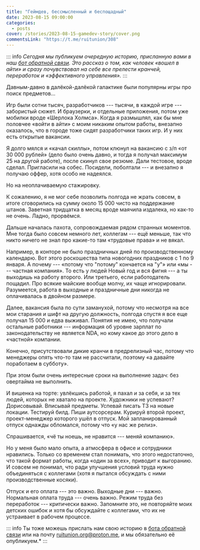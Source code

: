 ```yaml
---
title: "Геймдев, бессмысленный и беспощадный"
date: 2023-08-15 09:00:00
categories:
  - posts
cover: /stories/2023-08-15-gamedev-story/cover.png
commentsLink: "https://t.me/ruitunion/308"
---
```


::: info
_Сегодня мы публикуем очередную историю, присланную вами в наш
[бот обратной связи](https://t.me/itunion_feedback_bot). Это рассказ о том, как
человек «вошел в айти» и сразу почувствовал на себе все прелести кранчей,
переработок и «эффективного управления»._
:::

Давным-давно в далёкой-далёкой галактике были популярны игры про поиск
предметов...

Игр были сотни тысяч, разработчиков --- тысячи, в каждой игре --- забористый
сюжет. И браузерки, и отдельные приложения, потом уже мобилки вроде «Шерлока
Холмса». Когда я размышлял, как бы мне половчее «войти в айти» с моим никаким
опытом работы, внезапно оказалось, что в городе тоже сидят разработчики таких
игр. И у них есть открытые вакансии.

Я долго мялся и «качал скиллы», потом клюнул на вакансию с з/п «от 30 000
рублей» (дело было очень давно, и тогда я получал максимум 25 на другой работе),
после скинул свое резюме. Дали тестовое, вроде сделал. Пригласили на собес.
Посидели, поболтали --- и внезапно я получаю оффер, хотя особо не надеялся.

Но на неоплачиваемую стажировку.

К сожалению, я не мог себе позволить полгода не жрать совсем, в итоге
сговорились на сумму около 15 000 чисто на поддержание штанов. Заветная
тридцатка в месяц вроде маячила издалека, но как-то не очень. Ладно, прорвёмся.

Дальше началась пахота, сопровождаемая рядом странных моментов. Мне тогда было
совсем немного лет, коллегам --- ещё меньше, так что никто ничего не знал про
какие-то там «трудовые права» и не вякал.

Например, в конторе не было праздничных дней по производственному календарю. Вот
этого роскошества типа новогодних праздников с 1 по 9 января. А почему ---
«потому что "потому" кончается на "у"» или «мы --- частная компания». То есть у
людей Новый год и вся фигня --- а ты выходишь на работу второго. Или третьего,
если работодатель пощадил. Про всякие майские вообще молчу, их чаще
игнорировали. Разумеется, работа в выходные и праздничные дни никогда не
оплачивалась в двойном размере.

Далее, вакансия была по сути заманухой, потому что несмотря на все мои старания
и шифт на другую должность, полгода спустя я все еще получал 15 000 и едва
выживал. Понятия не имею, что получали остальные работники --- информация об
уровне зарплат по законодательству не является NDA, но кому какое до этого дело
в «частной» компании.

Конечно, присутствовали дикие кранчи в предрелизный час, потому что менеджеры
опять что-то там не рассчитали, поэтому «а давайте поработаем в субботу».

При этом были очень интересные сроки на выполнение задач: без овертайма не
выполнить.

И вишенка на торте: увлёкшись работой, я пахал и за себя, и за тех людей,
которых не хватало на проекте. Художники не успевают? Дорисовывай. Вписывай
предметы. Успевай писать ТЗ на новые локации. Тестируй билд. Пиши аутсорсерам.
Курируй второй проект, проект-менеджер которого ушёл в отпуск. Мой
запланированный отпуск однажды обломался, потому что «у нас же релиз».

Спрашивается, «чё ты ноешь, не нравится --- меняй компанию».

Но у меня было мало опыта, а атмосфера в офисе и сотрудники нравились. Только со
временем стал понимать, что этого недостаточно, что такой формат работы, когда
«один за всех», приводит к выгоранию. И совсем не понимал, что ради улучшения
условий труда нужно объединяться с коллегами (хотя я пытался обсуждать с ними
производственные косяки).

Отпуск и его оплата --- это важно. Выходные дни --- важно. Нормальная оплата
труда --- очень важно. Режим труда без переработок --- критически важно.
Запомните это, не повторяйте моих детских ошибок и хотя бы обсуждайте с
коллегами, что их не устраивает в рабочем процессе.

::: info
Ты тоже можешь прислать нам свою историю в
[бота обратной связи](http://t.me/itunion_feedback_bot) или на почту
[ruitunion.org@proton.me](mailto:ruitunion.org@proton.me), и мы обязательно её
опубликуем.*
:::
